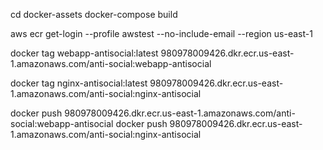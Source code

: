 cd docker-assets
docker-compose build

aws ecr get-login --profile awstest --no-include-email --region us-east-1

docker tag webapp-antisocial:latest 980978009426.dkr.ecr.us-east-1.amazonaws.com/anti-social:webapp-antisocial

docker tag nginx-antisocial:latest 980978009426.dkr.ecr.us-east-1.amazonaws.com/anti-social:nginx-antisocial

docker push 980978009426.dkr.ecr.us-east-1.amazonaws.com/anti-social:webapp-antisocial
docker push 980978009426.dkr.ecr.us-east-1.amazonaws.com/anti-social:nginx-antisocial
